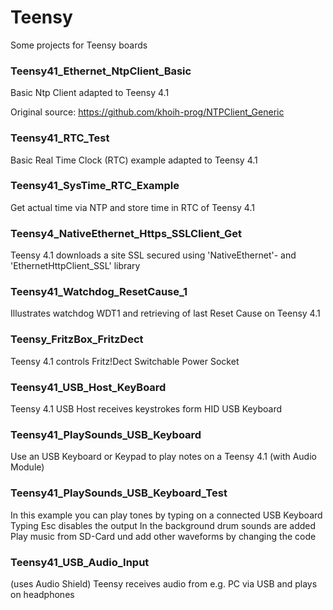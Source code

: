 # Teensy

Some projects for Teensy boards

### Teensy41_Ethernet_NtpClient_Basic
Basic Ntp Client adapted to Teensy 4.1

Original source: 
https://github.com/khoih-prog/NTPClient_Generic

### Teensy41_RTC_Test
Basic Real Time Clock (RTC) example adapted to Teensy 4.1

### Teensy41_SysTime_RTC_Example
Get actual time via NTP and store time in RTC of Teensy 4.1

### Teensy4_NativeEthernet_Https_SSLClient_Get
Teensy 4.1 downloads a site SSL secured using 'NativeEthernet'- and 'EthernetHttpClient_SSL' library

### Teensy41_Watchdog_ResetCause_1
Illustrates watchdog WDT1 and retrieving of last Reset Cause on Teensy 4.1

### Teensy_FritzBox_FritzDect
Teensy 4.1 controls Fritz!Dect Switchable Power Socket

### Teensy41_USB_Host_KeyBoard
Teensy 4.1 USB Host receives keystrokes form HID USB Keyboard

### Teensy41_PlaySounds_USB_Keyboard
Use an USB Keyboard or Keypad to play notes on a Teensy 4.1 (with Audio Module)

### Teensy41_PlaySounds_USB_Keyboard_Test
In this example you can play tones by typing on a connected USB Keyboard
Typing Esc disables the output
In the background drum sounds are added
Play music from SD-Card und add other waveforms by changing the code

### Teensy41_USB_Audio_Input
(uses Audio Shield)
Teensy receives audio from e.g. PC via USB and plays on headphones
